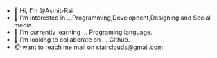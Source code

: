 - 👋 Hi, I’m @Asmit-Rai
- 👀 I’m interested in ...Programming,Developnent,Designing and Social media.
- 🌱 I’m currently learning ... Programing language.
- 💞️ I’m looking to collaborate on ... Github.
- 📫 want to reach me mail on stairclouds@gmail.com

<!---
Asmit-Rai/Asmit-Rai is a ✨ special ✨ repository because its `README.md` (this file) appears on your GitHub profile.
You can click the Preview link to take a look at your changes.
--->
